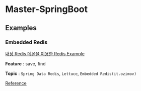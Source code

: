 Master-SpringBoot
=============

## Examples

### Embedded Redis

[내장 Redis 데몬을 이용한 Redis Example](([https://github.com/huewilliams/Master-SpringBoot/tree/master/%5Bexample%5Dembedded-redis](https://github.com/huewilliams/Master-SpringBoot/tree/master/[example]embedded-redis)))

**Feature** : save, find

**Topic** : `Spring Data Redis`, `Lettuce`, `Embedded Redis(it.ozimov)`

[Reference](https://jojoldu.tistory.com/297)

